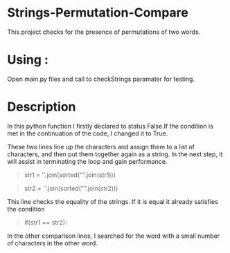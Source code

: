 # Strings-Permutation-Compare
This project checks for the presence of permutations of two words.

# Using : 
Open main.py files and call to checkStrings paramater for testing.

# Description
  In this python function I firstly declared to status False.If the condition is met in the continuation of the code, I changed it to True.
  
  These two lines line up the characters and assign them to a list of characters, and then put them together again as a string.
  In the next step, it will assist in terminating the loop and gain performance.
  
  >str1 = ''.join(sorted("".join(str1)))
  
  >str2 = ''.join(sorted("".join(str2)))
  
  This line checks the equality of the strings. If it is equal it already satisfies the condition
  >if(str1 == str2):
  
  In the other comparison lines, I searched for the word with a small number of characters in the other word.
  
  
